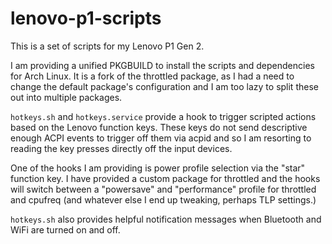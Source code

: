 # lenovo-p1-scripts

This is a set of scripts for my Lenovo P1 Gen 2.

I am providing a unified PKGBUILD to install the scripts and dependencies for Arch Linux. It is a fork of the throttled package, as I had a need to change the default package's configuration and I am too lazy to split these out into multiple packages.

`hotkeys.sh` and `hotkeys.service` provide a hook to trigger scripted actions based on the Lenovo function keys. These keys do not send descriptive enough ACPI events to trigger off them via acpid and so I am resorting to reading the key presses directly off the input devices.

One of the hooks I am providing is power profile selection via the "star" function key. I have provided a custom package for throttled and the hooks will switch between a "powersave" and "performance" profile for throttled and cpufreq (and whatever else I end up tweaking, perhaps TLP settings.)

`hotkeys.sh` also provides helpful notification messages when Bluetooth and WiFi are turned on and off.
